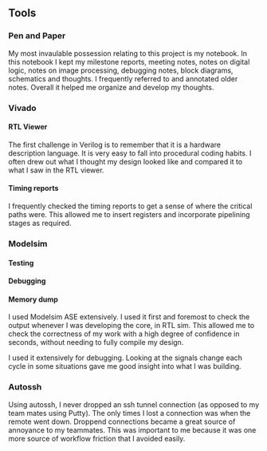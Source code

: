 Tools
-----

### Pen and Paper

My most invaulable possession relating to this project is my notebook.  In this
notebook I kept my milestone reports, meeting notes, notes on digital logic,
notes on image processing, debugging notes, block diagrams, schematics and
thoughts.  I frequently referred to and annotated older notes.  Overall it
helped me organize and develop my thoughts.

### Vivado

#### RTL Viewer

The first challenge in Verilog is to remember that it is a hardware description
language.  It is very easy to fall into procedural coding habits.  I often drew
out what I thought my design looked like and compared it to what I saw in the
RTL viewer.

#### Timing reports

I frequently checked the timing reports to get a sense of where the critical
paths were.  This allowed me to insert registers and incorporate pipelining
stages as required.

### Modelsim

#### Testing

#### Debugging

#### Memory dump

I used Modelsim ASE extensively.  I used it first and foremost to check the
output whenever I was developing the core, in RTL sim.  This allowed me to check
the correctness of my work with a high degree of confidence in seconds, without
needing to fully compile my design.

I used it extensively for debugging.  Looking at the signals change each cycle
in some situations gave me good insight into what I was building.


### Autossh

Using autossh, I never dropped an ssh tunnel connection (as opposed to my team
mates using Putty).  The only times I lost a connection was when the remote went
down.  Droppend connections became a great source of annoyance to my teammates.
This was important to me because it  was one more source of workflow friction
that I avoided easily.
